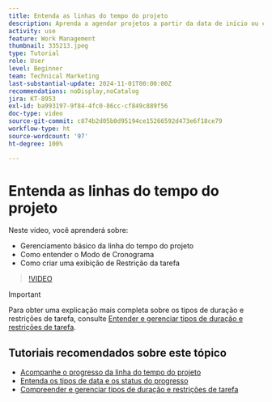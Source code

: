 ```yaml
---
title: Entenda as linhas do tempo do projeto
description: Aprenda a agendar projetos a partir da data de início ou conclusão. Saiba como a duração, predecessores e restrições da tarefa afetam o plano do projeto.
activity: use
feature: Work Management
thumbnail: 335213.jpeg
type: Tutorial
role: User
level: Beginner
team: Technical Marketing
last-substantial-update: 2024-11-01T00:00:00Z
recommendations: noDisplay,noCatalog
jira: KT-8953
exl-id: ba993197-9f84-4fc0-86cc-cf849c889f56
doc-type: video
source-git-commit: c874b2d05b0d95194ce15266592d473e6f18ce79
workflow-type: ht
source-wordcount: '97'
ht-degree: 100%

---
```


# Entenda as linhas do tempo do projeto

Neste vídeo, você aprenderá sobre:

* Gerenciamento básico da linha do tempo do projeto
* Como entender o Modo de Cronograma
* Como criar uma exibição de Restrição da tarefa

>[!VIDEO](https://video.tv.adobe.com/v/335213/?quality=12&learn=on)

>[!IMPORTANT]
>
>Para obter uma explicação mais completa sobre os tipos de duração e restrições de tarefa, consulte [Entender e gerenciar tipos de duração e restrições de tarefa](/help/manage-work/intermediate-projects/understand-and-manage-duration-types-and-task-constraints.md).

## Tutoriais recomendados sobre este tópico

* [Acompanhe o progresso da linha do tempo do projeto](/help/manage-work/project-timelines/track-work-progress-from-the-project-timeline.md)
* [Entenda os tipos de data e os status do progresso](/help/manage-work/project-timelines/understand-task-dates-and-progress-status.md)
* [Compreender e gerenciar tipos de duração e restrições de tarefa](/help/manage-work/intermediate-projects/understand-and-manage-duration-types-and-task-constraints.md)

